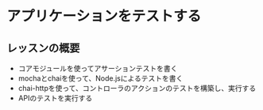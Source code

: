 # アプリケーションをテストする

## レッスンの概要

- コアモジュールを使ってアサーションテストを書く
- mochaとchaiを使って、Node.jsによるテストを書く
- chai-httpを使って、コントローラのアクションのテストを構築し、実行する
- APIのテストを実行する
